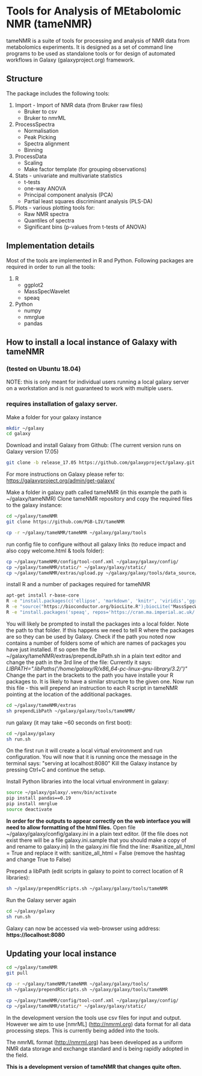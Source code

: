 # Tools for Analysis of MEtabolomic NMR (tameNMR)

tameNMR is a suite of tools for processing and analysis of NMR data from metabolomics
experiments. It is designed as a set of command line programs to be used
as standalone tools or for design of automated workflows in Galaxy
(galaxyproject.org) framework.


## Structure
The package includes the following tools:

1. Import - Import of NMR data (from Bruker raw files)
    * Bruker to csv
    * Bruker to nmrML
2. ProcessSpectra
    * Normalisation
    * Peak Picking
    * Spectra alignment
    * Binning
3. ProcessData
    * Scaling
    * Make factor template (for grouping observations)
4. Stats - univariate and multivariate statistics
    * t-tests
    * one-way ANOVA
    * Principal component analysis (PCA)
    * Partial least squares discriminant analysis (PLS-DA)
5. Plots - various plotting tools for:
    * Raw NMR spectra
    * Quantiles of spectra
    * Significant bins (p-values from t-tests of ANOVA)

## Implementation details

Most of the tools are implemented in R and Python.
Following packages are required in order to run all the tools:

1. R
    * ggplot2
    * MassSpecWavelet
    * speaq
2. Python
    * numpy
    * nmrglue
    * pandas

## How to install a local instance of Galaxy with tameNMR 
### (tested on Ubuntu 18.04)

NOTE: this is only meant for individual users running a local galaxy server on a workstation and is not guaranteed to work with multiple users.

### requires installation of galaxy server.

Make a folder for your galaxy instance

```bash
mkdir ~/galaxy
cd galaxy
```

Download and install Galaxy from Github:
(The current version runs on Galaxy version 17.05)

```bash
git clone -b release_17.05 https://github.com/galaxyproject/galaxy.git 
```
For more instructions on Galaxy please refer to: https://galaxyproject.org/admin/get-galaxy/

Make a folder in galaxy path called tameNMR (in this example the path is ~/galaxy/tameNMR)
Clone tameNMR repository and copy the required files to the galaxy instance:
```bash
cd ~/galaxy/tameNMR
git clone https://github.com/PGB-LIV/tameNMR

cp -r ~/galaxy/tameNMR/tameNMR ~/galaxy/galaxy/tools
```

run config file to configure without all galaxy links (to reduce impact and also copy welcome.html & tools folder):
```bash
cp ~/galaxy/tameNMR/config/tool-conf.xml ~/galaxy/galaxy/config/
cp ~/galaxy/tameNMR/static/* ~/galaxy/galaxy/static/
cp ~/galaxy/tameNMR/extras/upload.py ~/galaxy/galaxy/tools/data_source/
```

install R and a number of packages required for tameNMR
```bash
apt-get install r-base-core
R -e "install.packages(c('ellipse', 'markdown', 'knitr', 'viridis','ggrepel','pls', 'ggplot2'), repos='https://cran.ma.imperial.ac.uk/')"
R -e "source("https://bioconductor.org/biocLite.R");biocLite("MassSpecWavelet")"
R -e "install.packages('speaq', repos='https://cran.ma.imperial.ac.uk/')"

```

You will likely be prompted to install the packages into a local folder. Note the path to that folder.
If this happens we need to tell R where the packages are so they can be used by Galaxy.
Check if the path you noted now contains a number of folders some of which are names of packages you have just installed.
If so open the file ~/galaxy/tameNMR/extras/prependLibPath.sh in a plain text editor and change the path in the 3rd line of the file:
Currently it says: *LIBPATH=".libPaths('/home/galaxy/R/x86_64-pc-linux-gnu-library/3.2/')"* 
Change the part in the brackets to the path you have installe your R packages to. It is likely to have a similar structure to the given one.
Now run this file - this will prepend an instruction to each R script in tameNMR pointing at the location of the additional packages. 

```bash
cd ~/galaxy/tameNMR/extras
sh prependLibPath ~/galaxy/galaxy/tools/tameNMR/
```

run galaxy (it may take ~60 seconds on first boot):
```bash
cd ~/galaxy/galaxy
sh run.sh
```


On the first run it will create a local virtual environment and run configuration.
You will now that it is running once the message in the terminal says: "serving at localhost:8080"
Kill the Galaxy instance by pressing Ctrl+C and continue the setup.

Install Python libraries into the local virtual environment in galaxy:

```bash
source ~/galaxy/galaxy/.venv/bin/activate
pip install pandas==0.19
pip install nmrglue
source deactivate
```

**In order for the outputs to appear correctly on the web interface you will need to allow formatting of the html files.**
Open file ~/galaxy/galaxy/config/galaxy.ini in a plain text editor.
(If the file does not exist there will be a file galaxy.ini.sample that you should make a copy of and rename to galaxy.ini)
In the galaxy.ini file find the line: #sanitize_all_html = True
and replace it with: sanitize_all_html = False
(remove the hashtag and change True to False)


Prepend a libPath (edit scripts in galaxy to point to correct location of R libraries):
```bash
sh ~/galaxy/prependRScripts.sh ~/galaxy/galaxy/tools/tameNMR
```
Run the Galaxy server again
```bash
cd ~/galaxy/galaxy
sh run.sh
```

Galaxy can now be accessed via web-browser using address:
**https://localhost:8080**

## Updating your local instance

```bash
cd ~/galaxy/tameNMR
git pull

cp -r ~/galaxy/tameNMR/tameNMR ~/galaxy/galaxy/tools/
sh ~/galaxy/prependRScripts.sh ~/galaxy/galaxy/tools/tameNMR

cp ~/galaxy/tameNMR/config/tool-conf.xml ~/galaxy/galaxy/config/
cp ~/galaxy/tameNMR/static/* ~/galaxy/galaxy/static/
```

In the development version the tools use csv files for input and output.
However we aim to use [nmrML] (http://nmrml.org) data format for all data
processing steps. This is currently being added into the tools.

The nmrML format (<http://nmrml.org>) has been developed as a uniform NMR
data storage and exchange standard and is being rapidly adopted in the field.

**This is a development version of tameNMR that changes quite often.**

